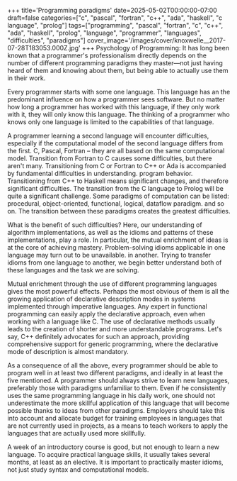 +++
title='Programming paradigms'
date=2025-05-02T00:00:00-07:00
draft=false
categories=["c", "pascal", "fortran", "c++", "ada", "haskell", "c language", "prolog"]
tags=["programming", "pascal", "fortran", "c", "c++", "ada", "haskell", "prolog", "language", "programmer", "languages", "difficulties", "paradigms"]
cover_image='/images/cover/knoxwelle__2017-07-28T183053.000Z.jpg'
+++
Psychology of Programming: It has long been known that a programmer's professionalism directly depends on the number of different programming paradigms they master—not just having heard of them and knowing about them, but being able to actually use them in their work.

Every programmer starts with some one language. This language has an
the predominant influence on how a programmer sees software. But no matter how long a programmer has worked with this language, if they only work with it, they will only know this language. The thinking of a programmer who knows only one language is limited to the capabilities of that language.

A programmer learning a second language will encounter difficulties, especially if the computational model of the second language differs from the first. C, Pascal, Fortran – they are all based on the same computational model. Transition from Fortran to C
causes some difficulties, but there aren't many. Transitioning from C or Fortran to
C++ or Ada is accompanied by fundamental difficulties in understanding.
program behavior. Transitioning from C++ to Haskell means significant changes, and therefore significant difficulties. The transition from the C language to Prolog will be quite a significant challenge.
Some paradigms of computation can be listed: procedural, object-oriented, functional, logical, dataflow paradigm.
and so on. The transition between these paradigms creates the greatest difficulties.

What is the benefit of such difficulties? Here, our understanding of algorithm implementations, as well as the idioms and patterns of these implementations, play a role. In particular, the mutual enrichment of ideas is at the core of achieving mastery. Problem-solving idioms applicable in one language may turn out to be unavailable.
in another. Trying to transfer idioms from one language to another, we begin
better understand both of these languages and the task we are solving.

Mutual enrichment through the use of different programming languages
gives the most powerful effects. Perhaps the most obvious of them is all
the growing application of declarative description modes in systems implemented through imperative languages. Any expert in functional
programming can easily apply the declarative approach, even when
working with a language like C. The use of declarative methods usually leads to the creation of shorter and more understandable programs. Let's say, C++ definitely advocates for such an approach, providing comprehensive support for generic programming, where the declarative mode of description is almost mandatory.

As a consequence of all the above, every programmer should be able to program well in at least two different paradigms, and ideally in at least the five mentioned. A programmer should always strive to learn new languages, preferably those with paradigms unfamiliar to them. Even if he consistently uses the same programming language in his daily work, one should not underestimate the more skillful application of this language that will become possible thanks to ideas from other paradigms. Employers should take this into account and allocate budget for training employees in languages that are not currently used in projects, as a means to teach workers to apply the languages that are actually used more skillfully.

A week of an introductory course is good, but not enough to learn a new language. To acquire practical language skills, it usually takes several months, at least as an elective. It is important to practically master idioms, not just study syntax and computational models.